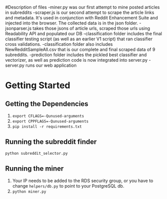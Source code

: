 #Description of files
-miner.py was our first attempt to mine posted articles in subreddits
-scraper.js is our second attempt to scrape the article links and metadata. It's used in conjunction with Reddit Enhancement Suite and injected into the browser. The collected data is in the json folder.
-jsonparser.js takes those jsons of article urls, scraped those urls using Readability API and populated our DB
-classification folder includes the final classifier testing script (as well as an earlier V1 script) that ran classifier cross validations.
-classification folder also includes NewRedditSampleAll.csv that is our complete and final scraped data of 9 subreddits.
-prediction folder includes the pickled best classifier and vectorizer, as well as prediction code is now integrated into server.py
-server.py runs our web application

# Getting Started 
## Getting the Dependencies
1. `export CFLAGS=-Qunused-arguments`
2. `export CPPFLAGS=-Qunused-arguments`
3. `pip install -r requirements.txt`

## Running the subreddit finder
`python subreddit_selector.py`

## Running the miner
1. Your IP needs to be added to the RDS security group, or you have to change `helpers/db.py` to point to your PostgreSQL db.
2. `python miner.py`
